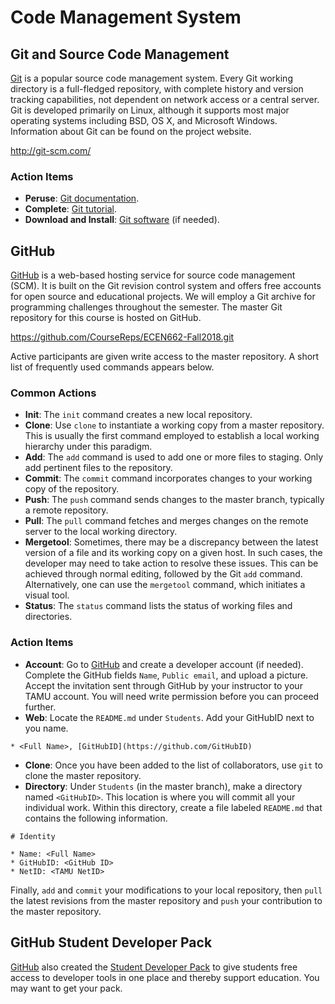 # Code Management System


## Git and Source Code Management

[Git](http://git-scm.com/) is a popular source code management system.
Every Git working directory is a full-fledged repository, with complete history and version tracking capabilities, not dependent on network access or a central server.
Git is developed primarily on Linux, although it supports most major operating systems including BSD, OS X, and Microsoft Windows.
Information about Git can be found on the project website.

http://git-scm.com/


### Action Items

* __Peruse__: [Git documentation](http://git-scm.com/doc/).
* __Complete__: [Git tutorial](https://try.github.io/levels/1/challenges/1).
* __Download and Install__: [Git software](http://git-scm.com/downloads) (if needed).


## GitHub

[GitHub](https://github.com/) is a web-based hosting service for source code management (SCM).
It is built on the Git revision control system and offers free accounts for open source and educational projects.
We will employ a Git archive for programming challenges throughout the semester.
The master Git repository for this course is hosted on GitHub.

https://github.com/CourseReps/ECEN662-Fall2018.git

Active participants are given write access to the master repository.
A short list of frequently used commands appears below.


### Common Actions

* __Init__:
The `init` command creates a new local repository.
* __Clone__:
Use `clone` to instantiate a working copy from a master repository.
This is usually the first command employed to establish a local working hierarchy under this paradigm.
* __Add__:
The `add` command is used to add one or more files to staging.
Only add pertinent files to the repository.
* __Commit__:
The `commit` command incorporates changes to your working copy of the repository.
* __Push__:
The `push` command sends changes to the master branch, typically a remote repository.
* __Pull__:
The `pull` command fetches and merges changes on the remote server to the local working directory.
* __Mergetool__:
Sometimes, there may be a discrepancy between the latest version of a file and its working copy on a given host.
In such cases, the developer may need to take action to resolve these issues.
This can be achieved through normal editing, followed by the Git `add` command.
Alternatively, one can use the  `mergetool` command, which initiates a visual tool.
* __Status__:
The `status` command lists the status of working files and directories.


### Action Items

* __Account__: Go to [GitHub](https://github.com) and create a developer account (if needed).
Complete the GitHub fields `Name`, `Public email`, and upload a picture.
Accept the invitation sent through GitHub by your instructor to your TAMU account.
You will need write permission before you can proceed further.
* __Web__: Locate the `README.md` under `Students`.
Add your GitHubID next to you name.

```
* <Full Name>, [GitHubID](https://github.com/GitHubID)
```

* __Clone__: Once you have been added to the list of collaborators, use `git` to clone the master repository.
* __Directory__: Under `Students` (in the master branch), make a directory named `<GitHubID>`.
This location is where you will commit all your individual work.
Within this directory, create a file labeled `README.md` that contains the following information.

```
# Identity

* Name: <Full Name>
* GitHubID: <GitHub ID>
* NetID: <TAMU NetID>
```

Finally, `add` and `commit` your modifications to your local repository, then `pull` the latest revisions from the master repository and `push` your contribution to the master repository.


## GitHub Student Developer Pack

[GitHub](https://github.com/) also created the [Student Developer Pack](https://education.github.com/pack) to give students free access to developer tools in one place and thereby support education.
You may want to get your pack.


